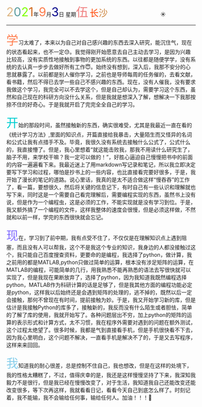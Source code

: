 <font size=6><font color=#DEB887>2</font><font color=#5F9EA0>0</font><font color=7FFF00>2</font><font color=#D2691E>1</font></font>年<font size=6 color=FF7F50>9</font>月<font size=6 color=#00008B>3</font>日 星期<font size=6 color=#F08080>伍</font>
<font size=5><font color=#FF4500>长</font><font color=#CD853F>沙</font></font>&emsp;&emsp;&emsp;&emsp;&emsp;&emsp;&emsp;&emsp;&emsp;&emsp;:sunny:

****

<font color=#FF7F50 size=6>学</font>习太难了，本来以为自己对自己感兴趣的东西去深入研究，能沉住气，现在的状态看起来，也不一定:sweat:。我觉得刚开始愿意去自己主动去学习，是因为兴趣比较高，没有实质性地接触到事物的更加系统的东西。以往都是随便学学，没有系统的去认真一步步去做好所有工作:innocent:。始终没有想到，深入后，我那不安分的心思就暴露了。以前都是别人催你学习，之前也是导师每周的任务催的，去看文献，看书籍，然后不得已去学一些自己不感兴趣的东西。现在，没有人催我，没有要求我做这个学习，我完全可以不去学这个，但是自己却认为，需要学习这个东西，虽然和自己现在的科研方向没什么关系，但是我就是想深入了解，想解决一下我那按捺不住的好奇心。于是我就开启了完完全全自己的学习。

<font color=#00CED1 size=6>开</font>始的那段时间，虽然接触新的东西，确实很难受，尤其是我最近一直在看的《统计学习方法》,里面的知识点，开篇直接给我暴击，大量陌生而又怪异的名词和公式让我有点措手不及。毕竟，我很久没有系统去接触什么公式了，公式什么的，我直接懵了。但是，我心里想着“就这能击败我，那我不用读什么研究生了，脑子不用，来学校干嘛？我一定可以做的！”，好胜心逼迫自己慢慢把书中的前面的内容一遍遍看下来。我最近迷上了用markdown写记录和笔记，所以我立即决定要写下学习和过程，哪怕是抄书上的一些内容，也比直接看完要好很多，于是，我开始了漫长的笔记的道路。说心里话，我真的是太不适合做这样“慢吞吞”的工作了，看一篇，要想很久，然后将关键的信息记下，有时自己有一些认识和理解就也写下来，同时这是一个需要自己看完理解后，需要编程实现的东西，虽然书上没有说，但是作为一个编程虫，这是必须的工作，不能实现就是没有学习到位。于是，我又额外搞了一个编程的文件，这样我整体的速度会很慢，但是必须这样做，不然就和以前一样，学完的东西很快就会忘记。

<font size=6 color=#8470FF>现</font>在，学习到了前中期，我有点受不住了，不仅仅是在理解知识点上遇到阻塞，而且没有人可以帮我，这个不是我这个专业的知识，我身边的人都没接触过这个，我只能自己百度搜查资料，更要命的是编程，我选择了python，做计算，我之前用的都是MATLAB,python只做过简单的运算，根本没有涉足矩阵的运算，在MATLAB的编程，可能简单的几行，用我熟悉不能再熟悉的语法去写很快就可以实现了，但是我现在果断放弃了，选择了python，因为我知道我既然编程选择python，MATLAB作为科研计算的话是足够了，但是我其他方面的编程功能必定是python，这样我以后始终还是会遇到矩阵的处理的，逃不掉的，既然以后一定会接触，那何不曾现在有时间，提前接触为妙。于是，我又开始学习新的库，但是估计是我接触Python的库多了，接触新的，我反而没有什么陌生或者胆怯，简单的了解了库的使用，我就开始写了。各种问题层出不穷，加上python的矩阵的运算的表示形式和计算方式，太不习惯，我在程序外需要对遇到的问题在额外测试，这个过程太绝望了。很多时候，我都是气到直接看手机，但是手机很快看不下去，因为我心里明白，这个问题不解决，一直看手机是解决不了的，于是又去写程序，这样来来回回。

<font size=6 color=#87CEEB>我</font>知道我的耐心很差，总是控制不住自己，我也想改，但是在这样的处境下，我的性格太糟糕了，不过，值得庆幸的是，我还是这样慢慢坚持了下来，我深知我毅力不是很行，但是我已经在慢慢改变了，对于生活，我知道我自己还能改变还能改变很多，等下次再这样，我就看看日记，看看今天自己到底怎么样了。时刻记着，我不能输，我不会输给任何事，输给任何人。加油！！！:triumph: